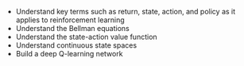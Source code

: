 * Understand key terms such as return, state, action, and policy as it applies to reinforcement learning
* Understand the Bellman equations
* Understand the state-action value function
* Understand continuous state spaces
* Build a deep Q-learning network
